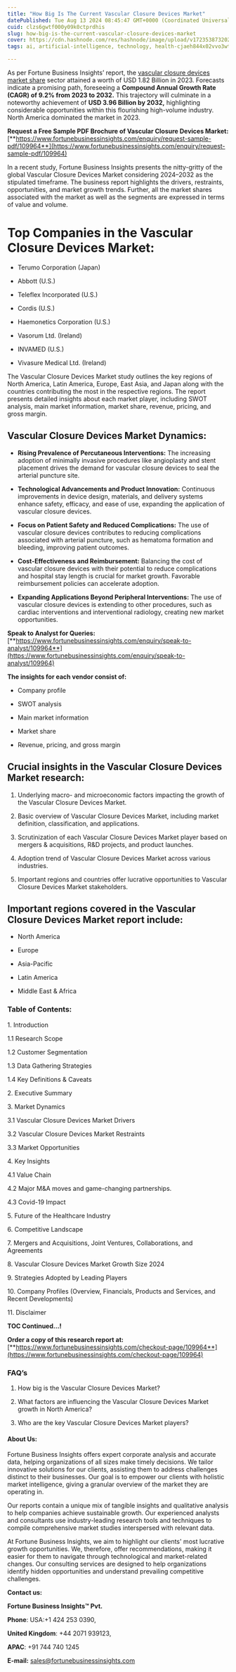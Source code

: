 ```yaml
---
title: "How Big Is The Current Vascular Closure Devices Market"
datePublished: Tue Aug 13 2024 08:45:47 GMT+0000 (Coordinated Universal Time)
cuid: clzs6gwtf000y09k0ctprdhis
slug: how-big-is-the-current-vascular-closure-devices-market
cover: https://cdn.hashnode.com/res/hashnode/image/upload/v1723538732020/9b444aa3-488a-4b4d-a2dd-548608bb73e4.png
tags: ai, artificial-intelligence, technology, health-cjaeh844x02vvo3wtj5r2s75q, healthcare

---
```


As per Fortune Business Insights’ report, the [vascular closure devices market share](https://www.fortunebusinessinsights.com/vascular-closure-devices-market-109964) sector attained a worth of USD 1.82 Billion in 2023. Forecasts indicate a promising path, foreseeing a **Compound Annual Growth Rate (CAGR) of 9.2% from 2023 to 2032.** This trajectory will culminate in a noteworthy achievement of **USD 3.96 Billion by 2032,** highlighting considerable opportunities within this flourishing high-volume industry. North America dominated the market in 2023.

**Request a Free Sample PDF Brochure of Vascular Closure Devices Market:** [**https://www.fortunebusinessinsights.com/enquiry/request-sample-pdf/109964**](https://www.fortunebusinessinsights.com/enquiry/request-sample-pdf/109964)

In a recent study, Fortune Business Insights presents the nitty-gritty of the global Vascular Closure Devices Market considering 2024–2032 as the stipulated timeframe. The business report highlights the drivers, restraints, opportunities, and market growth trends. Further, all the market shares associated with the market as well as the segments are expressed in terms of value and volume.

# **Top Companies in the Vascular Closure Devices Market:**

* Terumo Corporation (Japan)
    
* Abbott (U.S.)
    
* Teleflex Incorporated (U.S.)
    
* Cordis (U.S.)
    
* Haemonetics Corporation (U.S.)
    
* Vasorum Ltd. (Ireland)
    
* INVAMED (U.S.)
    
* Vivasure Medical Ltd. (Ireland)
    

The Vascular Closure Devices Market study outlines the key regions of North America, Latin America, Europe, East Asia, and Japan along with the countries contributing the most in the respective regions. The report presents detailed insights about each market player, including SWOT analysis, main market information, market share, revenue, pricing, and gross margin.

## Vascular Closure Devices Market **Dynamics**:

* **Rising Prevalence of Percutaneous Interventions:** The increasing adoption of minimally invasive procedures like angioplasty and stent placement drives the demand for vascular closure devices to seal the arterial puncture site.
    
* **Technological Advancements and Product Innovation:** Continuous improvements in device design, materials, and delivery systems enhance safety, efficacy, and ease of use, expanding the application of vascular closure devices.
    
* **Focus on Patient Safety and Reduced Complications:** The use of vascular closure devices contributes to reducing complications associated with arterial puncture, such as hematoma formation and bleeding, improving patient outcomes.
    
* **Cost-Effectiveness and Reimbursement:** Balancing the cost of vascular closure devices with their potential to reduce complications and hospital stay length is crucial for market growth. Favorable reimbursement policies can accelerate adoption.
    
* **Expanding Applications Beyond Peripheral Interventions:** The use of vascular closure devices is extending to other procedures, such as cardiac interventions and interventional radiology, creating new market opportunities.
    

**Speak to Analyst for Queries:** [**https://www.fortunebusinessinsights.com/enquiry/speak-to-analyst/109964**](https://www.fortunebusinessinsights.com/enquiry/speak-to-analyst/109964)

**The insights for each vendor consist of:**

* Company profile
    
* SWOT analysis
    
* Main market information
    
* Market share
    
* Revenue, pricing, and gross margin
    

## **Crucial insights in the Vascular Closure Devices Market research:**

1. Underlying macro- and microeconomic factors impacting the growth of the Vascular Closure Devices Market.
    
2. Basic overview of Vascular Closure Devices Market, including market definition, classification, and applications.
    
3. Scrutinization of each Vascular Closure Devices Market player based on mergers & acquisitions, R&D projects, and product launches.
    
4. Adoption trend of Vascular Closure Devices Market across various industries.
    
5. Important regions and countries offer lucrative opportunities to Vascular Closure Devices Market stakeholders.
    

## **Important regions covered in the Vascular Closure Devices Market report include:**

* North America
    
* Europe
    
* Asia-Pacific
    
* Latin America
    
* Middle East & Africa
    

### **Table of Contents:**

1\. Introduction

1.1 Research Scope

1.2 Customer Segmentation

1.3 Data Gathering Strategies

1.4 Key Definitions & Caveats

2\. Executive Summary

3\. Market Dynamics

3.1 Vascular Closure Devices Market Drivers

3.2 Vascular Closure Devices Market Restraints

3.3 Market Opportunities

4\. Key Insights

4.1 Value Chain

4.2 Major M&A moves and game-changing partnerships.

4.3 Covid-19 Impact

5\. Future of the Healthcare Industry

6\. Competitive Landscape

7\. Mergers and Acquisitions, Joint Ventures, Collaborations, and Agreements

8\. Vascular Closure Devices Market Growth Size 2024

9\. Strategies Adopted by Leading Players

10\. Company Profiles (Overview, Financials, Products and Services, and Recent Developments)

11\. Disclaimer

**TOC Continued…!**

**Order a copy of this research report at:** [**https://www.fortunebusinessinsights.com/checkout-page/109964**](https://www.fortunebusinessinsights.com/checkout-page/109964)

### **FAQ’s**

1. How big is the Vascular Closure Devices Market?
    
2. What factors are influencing the Vascular Closure Devices Market growth in North America?
    
3. Who are the key Vascular Closure Devices Market players?
    

#### **About Us:**

Fortune Business Insights offers expert corporate analysis and accurate data, helping organizations of all sizes make timely decisions. We tailor innovative solutions for our clients, assisting them to address challenges distinct to their businesses. Our goal is to empower our clients with holistic market intelligence, giving a granular overview of the market they are operating in.

Our reports contain a unique mix of tangible insights and qualitative analysis to help companies achieve sustainable growth. Our experienced analysts and consultants use industry-leading research tools and techniques to compile comprehensive market studies interspersed with relevant data.

At Fortune Business Insights, we aim to highlight our clients' most lucrative growth opportunities. We, therefore, offer recommendations, making it easier for them to navigate through technological and market-related changes. Our consulting services are designed to help organizations identify hidden opportunities and understand prevailing competitive challenges.

**Contact us:**

**Fortune Business Insights™ Pvt.**

**Phone**: USA:+1 424 253 0390,

**United Kingdom**: +44 2071 939123,

**APAC**: +91 744 740 1245

**E-mail:** [sales@fortunebusinessinsights.com](mailto:sales@fortunebusinessinsights.com)